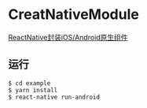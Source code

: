# CreatNativeModule
[ReactNative封装iOS/Android原生组件](https://www.jianshu.com/p/f236928162f4)
## 运行
```shell
$ cd example
$ yarn install
$ react-native run-android
```
